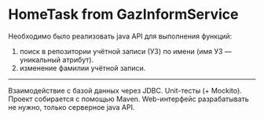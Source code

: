 # HomeTask from GazInformService

Необходимо было реализовать java API для выполнения функций:
1) поиск в репозитории учётной записи (УЗ) по имени (имя УЗ — уникальный атрибут).
2) изменение фамилии учётной записи.
---
Взаимодействие с базой данных через JDBC.
Unit-тесты (+ Mockito).
Проект собирается с помощью Maven.
Web-интерфейс разрабатывать не нужно, только серверное java API.
